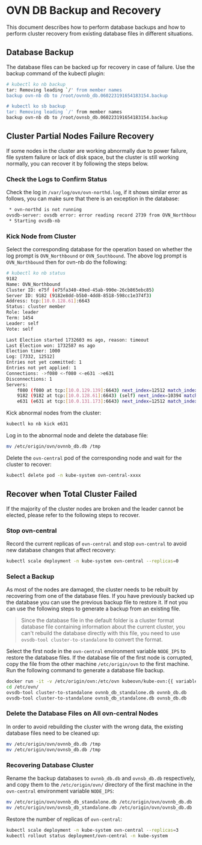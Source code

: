 # OVN DB Backup and Recovery

This document describes how to perform database backups and how to
perform cluster recovery from existing database files in different situations.

## Database Backup

The database files can be backed up for recovery in case of failure. Use
the backup command of the kubectl plugin:

```bash
# kubectl ko nb backup
tar: Removing leading `/' from member names
backup ovn-nb db to /root/ovnnb_db.060223191654183154.backup

# kubectl ko sb backup
tar: Removing leading `/' from member names
backup ovn-nb db to /root/ovnsb_db.060223191654183154.backup
```

## Cluster Partial Nodes Failure Recovery

If some nodes in the cluster are working abnormally due to power failure,
file system failure or lack of disk space, but the cluster is still working normally, you can recover it by following the steps below.

### Check the Logs to Confirm Status

Check the log in `/var/log/ovn/ovn-northd.log`, if it shows similar error as follows,
you can make sure that there is an exception in the database:

```bash
 * ovn-northd is not running
ovsdb-server: ovsdb error: error reading record 2739 from OVN_Northbound log: record 2739 advances commit index to 6308 but last log index is 6307
 * Starting ovsdb-nb
```

### Kick Node from Cluster

Select the corresponding database for the operation based on whether the log prompt is `OVN_Northbound` or `OVN_Southbound`.
The above log prompt is `OVN_Northbound` then for ovn-nb do the following:

```bash
# kubectl ko nb status
9182
Name: OVN_Northbound
Cluster ID: e75f (e75fa340-49ed-45ab-990e-26cb865ebc85)
Server ID: 9182 (9182e8dd-b5b0-4dd8-8518-598cc1e374f3)
Address: tcp:[10.0.128.61]:6643
Status: cluster member
Role: leader
Term: 1454
Leader: self
Vote: self

Last Election started 1732603 ms ago, reason: timeout
Last Election won: 1732587 ms ago
Election timer: 1000
Log: [7332, 12512]
Entries not yet committed: 1
Entries not yet applied: 1
Connections: ->f080 <-f080 <-e631 ->e631
Disconnections: 1
Servers:
    f080 (f080 at tcp:[10.0.129.139]:6643) next_index=12512 match_index=12510 last msg 63 ms ago
    9182 (9182 at tcp:[10.0.128.61]:6643) (self) next_index=10394 match_index=12510
    e631 (e631 at tcp:[10.0.131.173]:6643) next_index=12512 match_index=0
```

Kick abnormal nodes from the cluster:

```bash
kubectl ko nb kick e631
```

Log in to the abnormal node and delete the database file:

```bash
mv /etc/origin/ovn/ovnnb_db.db /tmp
```

Delete the `ovn-central` pod of the corresponding node and wait for the cluster to recover:

```bash
kubectl delete pod -n kube-system ovn-central-xxxx
```

## Recover when Total Cluster Failed

If the majority of the cluster nodes are broken and the leader cannot be elected, please refer to the following steps to recover.

### Stop ovn-central

Record the current replicas of `ovn-central` and stop `ovn-central` to avoid new database changes that affect recovery:

```bash
kubectl scale deployment -n kube-system ovn-central --replicas=0
```

### Select a Backup

As most of the nodes are damaged, the cluster needs to be rebuilt by recovering from one of the database files.
If you have previously backed up the database you can use the previous backup file to restore it.
If not you can use the following steps to generate a backup from an existing file.

> Since the database file in the default folder is a cluster format database file containing information about
> the current cluster, you can't rebuild the database directly with this file,
> you need to use `ovsdb-tool cluster-to-standalone` to convert the format.

Select the first node in the `ovn-central` environment variable `NODE_IPS` to restore the database files.
If the database file of the first node is corrupted, copy the file from the other machine `/etc/origin/ovn` to
the first machine. Run the following command to generate a database file backup.

```bash
docker run -it -v /etc/origin/ovn:/etc/ovn kubeovn/kube-ovn:{{ variables.version }} bash
cd /etc/ovn/
ovsdb-tool cluster-to-standalone ovnnb_db_standalone.db ovnnb_db.db
ovsdb-tool cluster-to-standalone ovnsb_db_standalone.db ovnsb_db.db
```

### Delete the Database Files on All ovn-central Nodes

In order to avoid rebuilding the cluster with the wrong data, the existing database files need to be cleaned up:

```bash
mv /etc/origin/ovn/ovnnb_db.db /tmp
mv /etc/origin/ovn/ovnsb_db.db /tmp
```

### Recovering Database Cluster

Rename the backup databases to `ovnnb_db.db` and `ovnsb_db.db` respectively,
and copy them to the `/etc/origin/ovn/` directory of the first machine in the `ovn-central` environment variable `NODE_IPS`:

```bash
mv /etc/origin/ovn/ovnnb_db_standalone.db /etc/origin/ovn/ovnnb_db.db
mv /etc/origin/ovn/ovnsb_db_standalone.db /etc/origin/ovn/ovnsb_db.db
```

Restore the number of replicas of `ovn-central`:

```bash
kubectl scale deployment -n kube-system ovn-central --replicas=3
kubectl rollout status deployment/ovn-central -n kube-system
```
